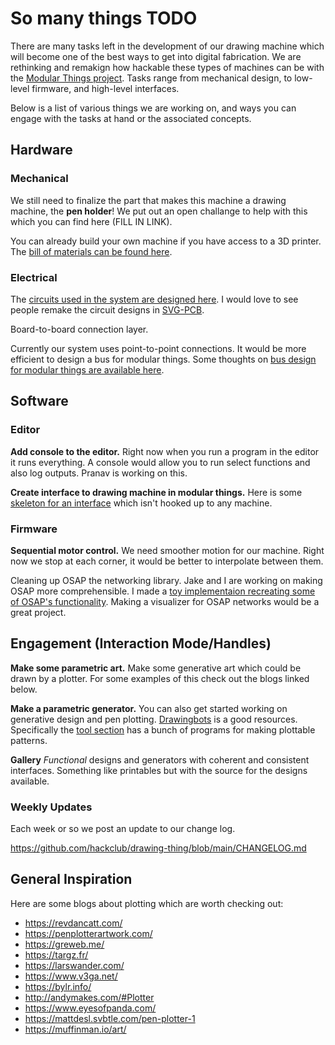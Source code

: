 # So many things TODO

There are many tasks left in the development of our drawing machine which will become one of the best ways to get into digital fabrication. We are rethinking and remakign how hackable these types of machines can be with the [Modular Things project](https://github.com/modular-things/modular-things). Tasks range from mechanical design, to low-level firmware, and high-level interfaces.

Below is a list of various things we are working on, and ways you can engage with the tasks at hand or the associated concepts.

## Hardware

### Mechanical

We still need to finalize the part that makes this machine a drawing machine, the __pen holder__!
We put out an open challange to help with this which you can find here (FILL IN LINK).

You can already build your own machine if you have access to a 3D printer. 
The [bill of materials can be found here](https://github.com/hackclub/drawing-thing/blob/main/BOM.md).

### Electrical

The [circuits used in the system are designed here](https://github.com/modular-things/modular-things-circuits). 
I would love to see people remake the circuit designs in [SVG-PCB](https://leomcelroy.com/svg-pcb-website/#/home).

Board-to-board connection layer.

Currently our system uses point-to-point connections. 
It would be more efficient to design a bus for modular things. 
Some thoughts on [bus design for modular things are available here](https://github.com/modular-things/modular-bus).

## Software

### Editor

__Add console to the editor.__
Right now when you run a program in the editor it runs everything.
A console would allow you to run select functions and also log outputs.
Pranav is working on this.

__Create interface to drawing machine in modular things.__
Here is some [skeleton for an interface](https://github.com/modular-things/modular-things/blob/main/examples/machine-interface.js) which isn't hooked up to any machine.

### Firmware

__Sequential motor control.__
We need smoother motion for our machine. 
Right now we stop at each corner, it would be better to interpolate between them.

Cleaning up OSAP the networking library.
Jake and I are working on making OSAP more comprehensible. 
I made a [toy implementaion recreating some of OSAP's functionality](https://github.com/leomcelroy/nosap).
Making a visualizer for OSAP networks would be a great project.

## Engagement (Interaction Mode/Handles)

__Make some parametric art.__
Make some generative art which could be drawn by a plotter. For some examples of this check out the blogs linked below.

__Make a parametric generator.__
You can also get started working on generative design and pen plotting. 
[Drawingbots](https://drawingbots.net/) is a good resources. 
Specifically the [tool section](https://drawingbots.net/knowledge/tools) has a bunch of programs 
for making plottable patterns.


__Gallery__
_Functional_ designs and generators with coherent and consistent interfaces. 
Something like printables but with the source for the designs available.

### Weekly Updates

Each week or so we post an update to our change log.

https://github.com/hackclub/drawing-thing/blob/main/CHANGELOG.md

## General Inspiration

Here are some blogs about plotting which are worth checking out:

- https://revdancatt.com/
- https://penplotterartwork.com/
- https://greweb.me/
- https://targz.fr/
- https://larswander.com/
- https://www.v3ga.net/
- https://bylr.info/
- http://andymakes.com/#Plotter
- https://www.eyesofpanda.com/
- https://mattdesl.svbtle.com/pen-plotter-1
- https://muffinman.io/art/
